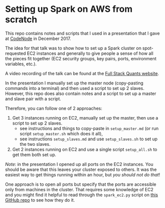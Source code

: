 Setting up Spark on AWS from scratch
====

This repo contains notes and scripts that I used in a presentation that I gave at [CodeNode](https://skillsmatter.com/contact-us) in December 2017.

The idea for that talk was to show how to set up a Spark cluster on spot-requested EC2 instances and generally to give people a sense of how all the pieces fit together (EC2 security groups, key pairs, ports, environment variables, etc.).

A video recording of the talk can be found at the [Full Stack Quants website](http://fullstackquants.org/meetings/).

In the presentation I manually set up the master node (copy-pasting commands into a terminal) and then used a script to set up 2 slaves. However, this repo does
also contain notes and a script to set up a master and slave pair with a
script.

Therefore, you can follow one of 2 approaches:

1. Get 3 instances running on EC2, manually set up the master, then use a script to set up 2 slaves.
    - see instructions and things to copy-paste in `setup_master.md` (or run
script `setup_master.sh` which does it all),
    - see instructions `setup_slaves.md` and use `setup_slaves.sh` to set up
the two slaves.
2. Get 2 instances running on EC2 and use a single script `setup_all.sh` to get them both set up.

*Note*: in the presentation I opened up all ports on the EC2 instances. You
should be aware that this leaves your cluster exposed to others. It was the
easiest way to get things running within an hour, but *you should not do that*!

One approach is to open all ports but specify that the ports are accessible
only from machines in the cluster. That requires some knowledge of EC2 and you
might find it helpful to read through the `spark_ec2.py` script on [this GitHub
repo](https://github.com/amplab/spark-ec2) to see how they do it.
